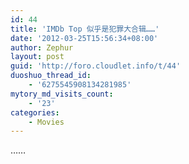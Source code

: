```yaml
---
id: 44
title: 'IMDb Top 似乎是犯罪大合辑……'
date: '2012-03-25T15:56:34+08:00'
author: Zephur
layout: post
guid: 'http://foro.cloudlet.info/t/44'
duoshuo_thread_id:
    - '6275545908134281985'
mytory_md_visits_count:
    - '23'
categories:
    - Movies
---
```


……